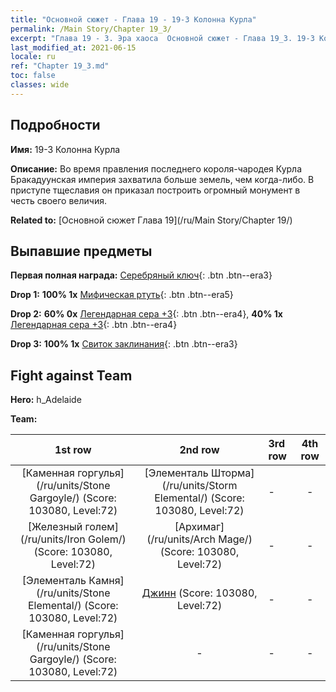 ```yaml
---
title: "Основной сюжет - Глава 19 - 19-3 Колонна Курла"
permalink: /Main Story/Chapter 19_3/
excerpt: "Глава 19 - 3. Эра хаоса  Основной сюжет - Глава 19_3. 19-3 Колонна Курла"
last_modified_at: 2021-06-15
locale: ru
ref: "Chapter 19_3.md"
toc: false
classes: wide
---
```


## Подробности

 **Имя:** 19-3 Колонна Курла

 **Описание:** Во время правления последнего короля-чародея Курла Бракадуунская империя захватила больше земель, чем когда-либо. В приступе тщеславия он приказал построить огромный монумент в честь своего величия.

 **Related to:** [Основной сюжет Глава 19](/ru/Main Story/Chapter 19/)

## Выпавшие предметы

 **Первая полная награда:** [Серебряный ключ](/ItemsRU/con_693/){: .btn .btn--era3}

 **Drop 1:** **100% 1x** [Мифическая ртуть](/ItemsRU/mat_63/){: .btn .btn--era5}

 **Drop 2:** **60% 0x** [Легендарная сера +3](/ItemsRU/mat_57/){: .btn .btn--era4}, **40% 1x** [Легендарная сера +3](/ItemsRU/mat_57/){: .btn .btn--era4}

 **Drop 3:** **100% 1x** [Свиток заклинания](/ItemsRU/con_694/){: .btn .btn--era3}


## Fight against Team
 **Hero:** h_Adelaide

 **Team:**


  | 1st row | 2nd row | 3rd row | 4th row |
  |:----:|:----:|:----|:----:|
  | [Каменная горгулья](/ru/units/Stone Gargoyle/) (Score: 103080, Level:72)  | [Элементаль Шторма](/ru/units/Storm Elemental/) (Score: 103080, Level:72)  | - | - |
  | [Железный голем](/ru/units/Iron Golem/) (Score: 103080, Level:72)  | [Архимаг](/ru/units/Arch Mage/) (Score: 103080, Level:72)  | - | - |
  | [Элементаль Камня](/ru/units/Stone Elemental/) (Score: 103080, Level:72)  | [Джинн](/ru/units/Genie/) (Score: 103080, Level:72)  | - | - |
  | [Каменная горгулья](/ru/units/Stone Gargoyle/) (Score: 103080, Level:72)  | - | - | - |


